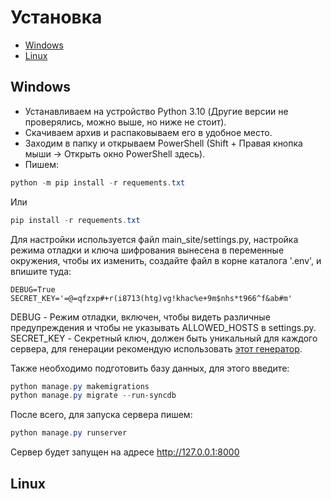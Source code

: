 # Установка

- [Windows](#windows)
- [Linux](#linux)

## Windows

- Устанавливаем на устройство Python 3.10 (Другие версии не проверялись, можно выше, но ниже не стоит).
- Скачиваем архив и распаковываем его в удобное место.
- Заходим в папку и открываем PowerShell (Shift + Правая кнопка мыши -> Открыть окно PowerShell здесь).
- Пишем:

 ```powershell
python -m pip install -r requements.txt
 ```

Или

```powershell
pip install -r requements.txt
 ```

Для настройки используется файл main_site/settings.py, настройка режима отладки и ключа шифрования вынесена в переменные окружения, чтобы их изменить, создайте файл в корне каталога '.env', и впишите туда:

```env
DEBUG=True 
SECRET_KEY='=@=qfzxp#+r(i8713(htg)vg!khac%e+9m$nhs*t966^f&ab#m'
```

DEBUG - Режим отладки, включен, чтобы видеть различные предупреждения и чтобы не указывать ALLOWED_HOSTS в settings.py.
SECRET_KEY - Секретный ключ, должен быть уникальный для каждого сервера, для генерации рекомендую использовать [этот генератор](https://djecrety.ir/).

Также необходимо подготовить базу данных, для этого введите:

```powershell
python manage.py makemigrations
python manage.py migrate --run-syncdb
```

После всего, для запуска сервера пишем:

```powershell
python manage.py runserver
```

Сервер будет запущен на адресе <http://127.0.0.1:8000>

## Linux
